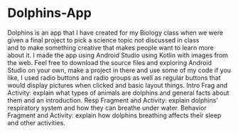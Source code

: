 # Dolphins-App
Dolphins is an app that I have created for my Biology class when we were given a final project to pick a science topic not discussed in class\
and to make something creative that makes people want to learn more about it. I made the app using Android Studio using Kotlin with images from the web.
Feel free to download the source files and exploring Android Studio on your own, make a project in there and use some of my code if you like, I used radio buttons
and radio groups as well as regular buttons that would display pictures when clicked and basic layout things.
Intro Frag and Activity: explain what types of animals are dolphins and general facts about them and an introduction.
Resp Fragment and Activity: explain dolphins' respiratory system and how they can breathe under water.
Behavior Fragment and Activity: explain how dolphins breathing affects their sleep and other activities.
